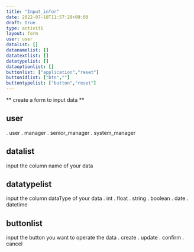 ```yaml
---
title: "Input_infor"
date: 2022-07-18T11:57:28+09:00
draft: true
type: activiti
layout: form
user: user
datalist: []
datanamelist: []
datatextlist: []
datatypelist: []
dataoptionlist: []
buttonlist: ["application","reset"]
buttonidlist: ["btn",""]
buttontypelist: ["button","reset"]
---
```


** create a form to input data **

## user
. user
. manager
. senior_manager
. system_manager
## datalist
input the column name of your data
## datatypelist
input the column dataType of your data
. int
. float
. string
. boolean
. date
. datetime
## buttonlist
input the button you want to operate the data
. create
. update
. confirm
. cancel